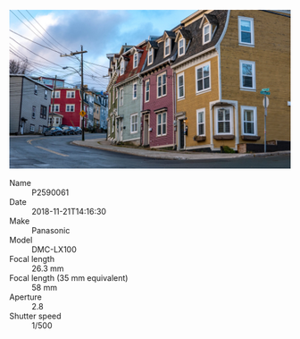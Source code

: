 [![P2590061](/photos/hd/P2590061.jpg)](/photos/full/P2590061.jpg?raw=true)

<dl>
  <dt>Name</dt>
  <dd>P2590061</dd>
  <dt>Date</dt>
  <dd>2018-11-21T14:16:30</dd>
  <dt>Make</dt>
  <dd>Panasonic</dd>
  <dt>Model</dt>
  <dd>DMC-LX100</dd>
  <dt>Focal length</dt>
  <dd>26.3 mm</dd>
  <dt>Focal length (35 mm equivalent)</dt>
  <dd>58 mm</dd>
  <dt>Aperture</dt>
  <dd>2.8</dd>
  <dt>Shutter speed</dt>
  <dd>1/500</dd>
</dl>
